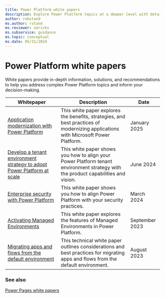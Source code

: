 ```yaml
---
title: Power Platform white papers
description: Explore Power Platform topics at a deeper level with detailed white papers.
author: robstand
ms.author: rstand
ms.reviewer: sericks
ms.subservice: guidance
ms.topic: conceptual
ms.date: 05/31/2024
---
```

# Power Platform white papers

White papers provide in-depth information, solutions, and recommendations to help you address complex Power Platform topics and inform your decision-making.

| Whitepaper | Description | Date |
| --- | --- | --- |
| [Application modernization with Power Platform](application-modernization.md) |This white paper explores the benefits, strategies, and best practices of modernizing applications with Microsoft Power Platform. | January 2025 |
| [Develop a tenant environment strategy to adopt Power Platform at scale](environment-strategy.md) | This white paper shows you how to align your Power Platform tenant environment strategy with the product capabilities and vision. | June 2024 |
| [Enterprise security with Power Platform](enterprise-security.md) |This white paper shows you how to align Power Platform with your security practices. | March 2024 |
| [Activating Managed Environments](managed-environment-activation.md) |This white paper explores the features of Managed Environments in Power Platform. | September 2023 |
| [Migrating apps and flows from the default environment](migrating-from-default-environment.md) |This technical white paper outlines considerations and best practices for migrating apps and flows from the default environment. | August 2023 |

### See also

[Power Pages white papers](/power-pages/guidance/white-papers)
